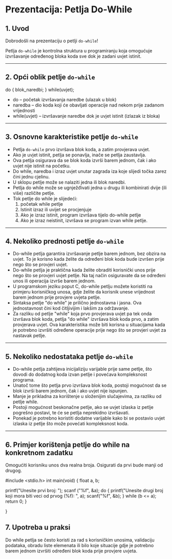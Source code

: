 # Prezentacija: Petlja Do-While

## 1. Uvod

Dobrodošli na prezentaciju o petlji `do-while`!

Petlja `do-while` je kontrolna struktura u programiranju koja omogućuje izvršavanje određenog bloka koda sve dok je zadani uvjet istinit.

---

## 2. Opći oblik petlje `do-while`
do {
    blok_naredbi;
} while(uvjet);

- do – početak izvršavanja naredbe (ulazak u blok)
- naredba – dio koda koji će obavljati operacije nad nekom prije zadanom vrijednosti
- while(uvjet) – izvršavanje naredbe dok je uvjet istinit (izlazak iz bloka)

---

## 3. Osnovne karakteristike petlje `do-while`

- Petlja `do-while` prvo izvršava blok koda, a zatim provjerava uvjet.
- Ako je uvjet istinit, petlja se ponavlja, inače se petlja zaustavlja.
- Ova petlja osigurava da se blok koda izvrši barem jednom, čak i ako uvjet nije istinit na početku.
- Do while, naredba i izraz uvjet unutar zagrada iza koje slijedi točka zarez čini jednu cjelinu.
- U sklopu petlje može se nalaziti jedna ili blok naredbi.
- Petlja do while može se ugnježđivati jedna u drugu ili kombinirati dvije (ili više) različite petlje.
- Tok petlje do while je slijedeći:
  1. početak while petlje
  2. Istinit izraz ili uvijet se procjenjuje
  3. Ako je izraz istinit, program izvršava tijelo do-while petlje
  4. Ako je izraz neistinit, izvršava se program izvan while petlje.

---

## 4. Nekoliko prednosti petlje `do-while`

- Do-while petlja garantira izvršavanje petlje barem jednom, bez obzira na uvjet. To je korisno kada želite da određeni blok koda bude      izvršen prije nego što se provjeri uvjet.
- Do-while petlja je praktična kada želite obraditi korisnički unos prije nego što se provjeri uvjet petlje. Na taj način osiguravate da 
  se određeni unos ili operacija izvrše barem jednom.
- U programskom jeziku poput C, do-while petlju možete koristiti na primjeru korisničkog unosa, gdje želite da korisnik unese vrijednost 
  barem jednom prije provjere uvjeta petlje.
- Sintaksa petlje "do while" je prilično jednostavna i jasna. Ova jednostavnost čini kod čitljivijim i lakšim za održavanje.
- Za razliku od petlje "while" koja prvo provjerava uvjet pa tek onda izvršava blok koda, petlja "do while" izvršava blok koda prvo, a zatim provjerava uvjet. Ova karakteristika može biti korisna u situacijama kada je potrebno izvršiti određene operacije prije nego što se provjeri uvjet za nastavak petlje.
 
---

## 5. Nekoliko nedostataka petlje `do-while`

- Do-while petlja zahtijeva inicijaliziju varijable prije same petlje, što dovodi do dodatnog koda izvan petlje i povećava kompleksnost programa.
- Unatoč tome što petlja prvo izvršava blok koda, postoji mogućnost da se blok izvrši barem jednom, čak i ako uvjet nije ispunjen.
- Manje je prikladna za korištenje u složenijim slučajevima, za razliku od petlje while.
- Postoji mogućnost beskonačne petlje, ako se uvjet izlaska iz petlje pogrešno postavi, te će se petlja neprekidno izvršavati.
- Ponekad je potrebno koristiti dodatne varijable kako bi se postavio uvjet izlaska iz petlje što može povećati kompleksnost koda.

---

## 6. Primjer korištenja petlje do while na konkretnom zadatku
Omogućiti korisniku unos dva realna broja. Osigurati da prvi bude manji od drugog.

#include <stdio.h>
int main(void)
{
  float a, b; 
  
  printf("Unesite prvi broj: ");
  scanf ("%f", &a);
  do {
     printf("Unesite drugi broj koji mora biti veci od prvog (%f): ", a);
     scanf("%f", &b);
} while (b <= a); 
return 0;
}

}

## 7. Upotreba u praksi
Do while petlja se često koristi za rad s korisničkim unosima, validaciju podataka, obradu liste elemenata ili bilo koje situacije gdje je potrebno barem jednom izvršiti određeni blok koda prije provjere uvjeta.


